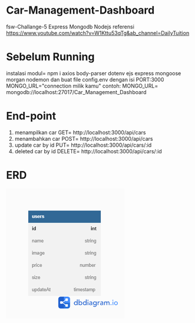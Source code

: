 # Car-Management-Dashboard

fsw-Challange-5 Express Mongodb Nodejs
referensi https://www.youtube.com/watch?v=W1Kttu53qTg&ab_channel=DailyTuition

# Sebelum Running

instalasi modul= npm i axios body-parser dotenv ejs express mongoose morgan nodemon
dan buat file config.env dengan isi
PORT:3000
MONGO_URL="connection milik kamu"
contoh: MONGO_URL= mongodb://localhost:27017/Car_Management_Dashboard

# End-point

1. menampilkan car GET= http://localhost:3000/api/cars
2. menambahkan car POST= http://localhost:3000/api/cars
3. update car by id PUT= http://localhost:3000/api/cars/:id
4. deleted car by id DELETE= http://localhost:3000/api/cars/:id

# ERD

![alt text](./assets/img/ERD.png)
